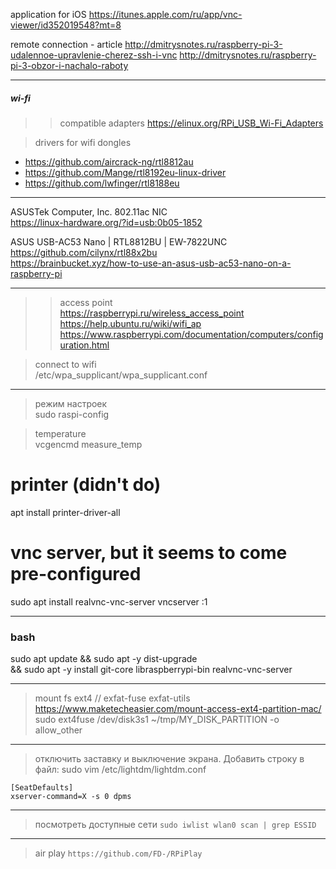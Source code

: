 
application for iOS
https://itunes.apple.com/ru/app/vnc-viewer/id352019548?mt=8


remote connection - article
http://dmitrysnotes.ru/raspberry-pi-3-udalennoe-upravlenie-cherez-ssh-i-vnc
http://dmitrysnotes.ru/raspberry-pi-3-obzor-i-nachalo-raboty


------------------------------------  
##### wi-fi
>> compatible adapters
https://elinux.org/RPi_USB_Wi-Fi_Adapters

> drivers for wifi dongles
- https://github.com/aircrack-ng/rtl8812au  
- https://github.com/Mange/rtl8192eu-linux-driver
- https://github.com/lwfinger/rtl8188eu

--- 
ASUSTek Computer, Inc. 802.11ac NIC  
https://linux-hardware.org/?id=usb:0b05-1852

ASUS USB-AC53 Nano | RTL8812BU | EW-7822UNC  
https://github.com/cilynx/rtl88x2bu   
https://brainbucket.xyz/how-to-use-an-asus-usb-ac53-nano-on-a-raspberry-pi  

---
>> access point  
https://raspberrypi.ru/wireless_access_point
https://help.ubuntu.ru/wiki/wifi_ap
https://www.raspberrypi.com/documentation/computers/configuration.html
  

> connect to wifi  
/etc/wpa_supplicant/wpa_supplicant.conf  


------------------------------------  
> режим настроек  
sudo raspi-config

> temperature  
vcgencmd measure_temp


# printer (didn't do)
apt install printer-driver-all

# vnc server, but it seems to come pre-configured
sudo apt install realvnc-vnc-server
vncserver :1


------------------------------------  
### bash 

sudo apt update && sudo apt -y dist-upgrade \
  && sudo apt -y install git-core libraspberrypi-bin realvnc-vnc-server


------------------------------------  
> mount fs ext4
// exfat-fuse exfat-utils
> https://www.maketecheasier.com/mount-access-ext4-partition-mac/
sudo ext4fuse /dev/disk3s1 ~/tmp/MY_DISK_PARTITION -o allow_other


------------------------------------  
> отключить заставку и выключение экрана. Добавить строку в файл:
sudo vim /etc/lightdm/lightdm.conf
```
[SeatDefaults]
xserver-command=X -s 0 dpms
```

------------------------------------  
> посмотреть доступные сети
`sudo iwlist wlan0 scan | grep ESSID`


------------------------------------  
> air play
`https://github.com/FD-/RPiPlay`


